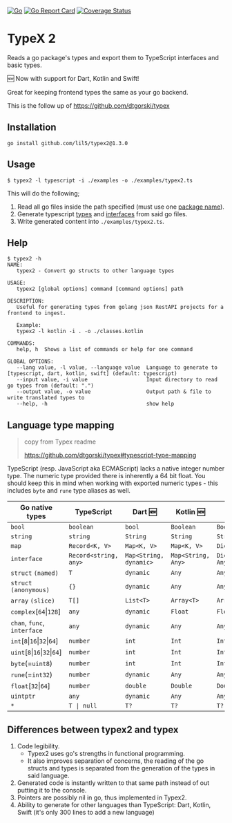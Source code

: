 [![Go](https://github.com/lil5/typex2/actions/workflows/go.yml/badge.svg)](https://github.com/lil5/typex2/actions/workflows/go.yml)
[![Go Report Card](https://goreportcard.com/badge/github.com/lil5/typex2)](https://goreportcard.com/report/github.com/lil5/typex2)
[![Coverage Status](https://coveralls.io/repos/github/lil5/typex2/badge.svg?branch=master)](https://coveralls.io/github/lil5/typex2?branch=master)

# TypeX 2

Reads a go package's types and export them to TypeScript interfaces and basic types.

🆕 Now with support for Dart, Kotlin and Swift!

Great for keeping frontend types the same as your go backend.

This is the follow up of https://github.com/dtgorski/typex

## Installation

```
go install github.com/lil5/typex2@1.3.0
```

## Usage

```
$ typex2 -l typescript -i ./examples -o ./examples/typex2.ts
```

This will do the following;

1. Read all go files inside the path specified (must use one [package name](https://blog.golang.org/package-names)).
2. Generate typescript [types](https://www.typescriptlang.org/docs/handbook/basic-types.html) and [interfaces](https://www.typescriptlang.org/docs/handbook/interfaces.html) from said go files.
3. Write generated content into `./examples/typex2.ts`.

## Help

```
$ typex2 -h
NAME:
   typex2 - Convert go structs to other language types

USAGE:
   typex2 [global options] command [command options] path

DESCRIPTION:
   Useful for generating types from golang json RestAPI projects for a frontend to ingest.

   Example:
   typex2 -l kotlin -i . -o ./classes.kotlin

COMMANDS:
   help, h  Shows a list of commands or help for one command

GLOBAL OPTIONS:
   --lang value, -l value, --language value  Language to generate to [typescript, dart, kotlin, swift] (default: typescript)
   --input value, -i value                   Input directory to read go types from (default: ".")
   --output value, -o value                  Output path & file to write translated types to
   --help, -h                                show help
```

## Language type mapping

> copy from Typex readme
>
> https://github.com/dtgorski/typex#typescript-type-mapping

TypeScript (resp. JavaScript aka ECMAScript) lacks a native integer number type.
The numeric type provided there is inherently a 64 bit float.
You should keep this in mind when working with exported numeric types - this includes `byte` and `rune` type aliases as well.    

|Go native types|TypeScript|Dart 🆕|Kotlin 🆕|Swift 🆕|
| --- | --- | --- | --- | --- |
|`bool`|`boolean`|`bool`|`Boolean`|`Bool`|
|`string`|`string`|`String`|`String`|`String`|
|`map`|`Record<K, V>`|`Map<K, V>`|`Map<K, V>`|`Dictionary<K, V>`|
|`interface`|`Record<string, any>`|`Map<String, dynamic>`|`Map<String, Any>`|`Dictionary<String, Any>`|
|`struct` `(named)`|`T`|`dynamic`|`Any`|`Any`|
|`struct` `(anonymous)`|`{}`|`dynamic`|`Any`|`Any`|
|`array` `(slice)`|`T[]`|`List<T>`|`Array<T>`|`Array<T>`|
|`complex`[`64`&vert;`128`]|`any`|`dynamic`|`Float`|`Float`|
|`chan`, `func`, `interface`|`any`|`dynamic`|`Any`|`Any`|
|`int`[`8`&vert;`16`&vert;`32`&vert;`64`]|`number`|`int`|`Int`|`Int`|
|`uint`[`8`&vert;`16`&vert;`32`&vert;`64`]|`number`|`int`|`Int`|`Int`|
|`byte`(=`uint8`)|`number`|`int`|`Int`|`Int`|
|`rune`(=`int32`)|`number`|`dynamic`|`Any`|`Any`|
|`float`[`32`&vert;`64`]|`number`|`double`|`Double`|`Double`|
|`uintptr`|`any`|`dynamic`|`Any`|`Any`|
|`*`|`T \| null`|`T?`|`T?`|`T?`|

## Differences between typex2 and typex

1. Code legibility.
   - Typex2 uses go's strengths in functional programming.
   - It also improves separation of concerns, the reading of the go structs and types is separated from the generation of the types in said language.
2. Generated code is instantly written to that same path instead of out putting it to the console.
3. Pointers are possibly nil in go, thus implemented in Typex2.
4. Ability to generate for other languages than TypeScript: Dart, Kotlin, Swift (it's only 300 lines to add a new language)
